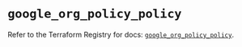 # `google_org_policy_policy`

Refer to the Terraform Registry for docs: [`google_org_policy_policy`](https://registry.terraform.io/providers/hashicorp/google-beta/5.11.0/docs/resources/google_org_policy_policy).
